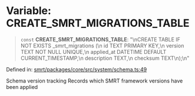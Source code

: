 # Variable: CREATE\_SMRT\_MIGRATIONS\_TABLE

> `const` **CREATE\_SMRT\_MIGRATIONS\_TABLE**: "\nCREATE TABLE IF NOT EXISTS \_smrt\_migrations (\n  id TEXT PRIMARY KEY,\n  version TEXT NOT NULL UNIQUE,\n  applied\_at DATETIME DEFAULT CURRENT\_TIMESTAMP,\n  description TEXT,\n  checksum TEXT\n);\n"

Defined in: [smrt/packages/core/src/system/schema.ts:49](https://github.com/happyvertical/smrt/blob/3e10e04571f8229dee5c87ee2f9b9b06c6c49f12/packages/core/src/system/schema.ts#L49)

Schema version tracking
Records which SMRT framework versions have been applied
